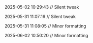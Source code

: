 ﻿
2025-05-02 10:29:43 // Silent tweak

2025-05-31 11:07:16 // Silent tweak

2025-05-31 11:08:05 // Minor formatting

2025-06-02 10:50:20 // Minor formatting
